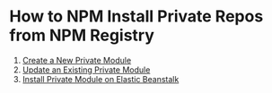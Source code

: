 # How to NPM Install Private Repos from NPM Registry

1. [Create a New Private Module](./create.md)
2. [Update an Existing Private Module](./update.md)
3. [Install Private Module on Elastic Beanstalk](./install.md)

